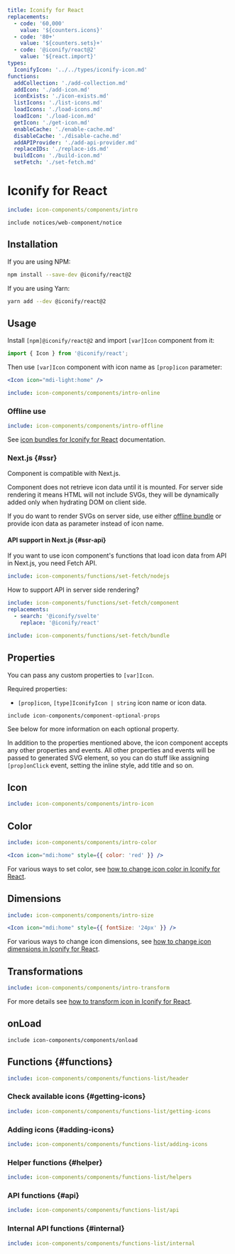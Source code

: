 ```yaml
title: Iconify for React
replacements:
  - code: '60,000'
    value: '${counters.icons}'
  - code: '80+'
    value: '${counters.sets}+'
  - code: '@iconify/react@2'
    value: '${react.import}'
types:
  IconifyIcon: '../../types/iconify-icon.md'
functions:
  addCollection: './add-collection.md'
  addIcon: './add-icon.md'
  iconExists: './icon-exists.md'
  listIcons: './list-icons.md'
  loadIcons: './load-icons.md'
  loadIcon: './load-icon.md'
  getIcon: './get-icon.md'
  enableCache: './enable-cache.md'
  disableCache: './disable-cache.md'
  addAPIProvider: './add-api-provider.md'
  replaceIDs: './replace-ids.md'
  buildIcon: './build-icon.md'
  setFetch: './set-fetch.md'
```

# Iconify for React

```yaml
include: icon-components/components/intro
```

`include notices/web-component/notice`

## Installation

If you are using NPM:

```bash
npm install --save-dev @iconify/react@2
```

If you are using Yarn:

```bash
yarn add --dev @iconify/react@2
```

## Usage

Install `[npm]@iconify/react@2` and import `[var]Icon` component from it:

```js
import { Icon } from '@iconify/react';
```

Then use `[var]Icon` component with icon name as `[prop]icon` parameter:

```jsx
<Icon icon="mdi-light:home" />
```

```yaml
include: icon-components/components/intro-online
```

### Offline use

```yaml
include: icon-components/components/intro-offline
```

See [icon bundles for Iconify for React](../../icon-components/bundles/react.md) documentation.

### Next.js {#ssr}

Component is compatible with Next.js.

Component does not retrieve icon data until it is mounted. For server side rendering it means HTML will not include SVGs, they will be dynamically added only when hydrating DOM on client side.

If you do want to render SVGs on server side, use either [offline bundle](./offline.md) or provide icon data as parameter instead of icon name.

#### API support in Next.js {#ssr-api}

If you want to use icon component's functions that load icon data from API in Next.js, you need Fetch API.

```yaml
include: icon-components/functions/set-fetch/nodejs
```

How to support API in server side rendering?

```yaml
include: icon-components/functions/set-fetch/component
replacements:
  - search: '@iconify/svelte'
    replace: '@iconify/react'
```

```yaml
include: icon-components/functions/set-fetch/bundle
```

## Properties

You can pass any custom properties to `[var]Icon`.

Required properties:

- `[prop]icon`, `[type]IconifyIcon | string` icon name or icon data.

`include icon-components/component-optional-props`

See below for more information on each optional property.

In addition to the properties mentioned above, the icon component accepts any other properties and events. All other properties and events will be passed to generated SVG element, so you can do stuff like assigning `[prop]onClick` event, setting the inline style, add title and so on.

## Icon

```yaml
include: icon-components/components/intro-icon
```

## Color

```yaml
include: icon-components/components/intro-color
```

```jsx
<Icon icon="mdi:home" style={{ color: 'red' }} />
```

For various ways to set color, see [how to change icon color in Iconify for React](./color.md).

## Dimensions

```yaml
include: icon-components/components/intro-size
```

```jsx
<Icon icon="mdi:home" style={{ fontSize: '24px' }} />
```

For various ways to change icon dimensions, see [how to change icon dimensions in Iconify for React](./dimensions.md).

## Transformations

```yaml
include: icon-components/components/intro-transform
```

For more details see [how to transform icon in Iconify for React](./transform.md).

## onLoad

`include icon-components/components/onload`

## Functions {#functions}

```yaml
include: icon-components/components/functions-list/header
```

### Check available icons {#getting-icons}

```yaml
include: icon-components/components/functions-list/getting-icons
```

### Adding icons {#adding-icons}

```yaml
include: icon-components/components/functions-list/adding-icons
```

### Helper functions {#helper}

```yaml
include: icon-components/components/functions-list/helpers
```

### API functions {#api}

```yaml
include: icon-components/components/functions-list/api
```

### Internal API functions {#internal}

```yaml
include: icon-components/components/functions-list/internal
```
